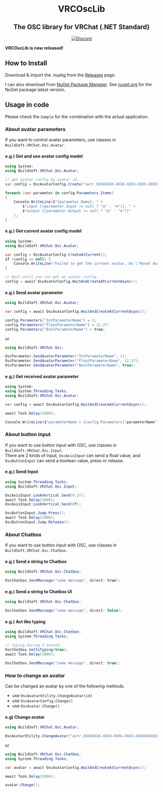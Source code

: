 <h1 align="center">VRCOscLib</h1>
<h2 align="center">The OSC library for VRChat (.NET Standard)</h2>
<p align="center"><a href="https://discord.gg/u2BE6W5NMy"><img alt="Discord" src="https://img.shields.io/badge/Discord-Buildsoft%27s%20Discord%20Server-blue?logo=discord"></a></p>

**VRCOscLib is now released!**

## How to Install

Download & import the .nupkg from the [Releases](https://github.com/ChanyaVRC/VRCOscLib/releases) page.

I can also download from [NuGet Package Manager](https://docs.microsoft.com/nuget/quickstart/install-and-use-a-package-in-visual-studio). See [nuget.org](https://www.nuget.org/packages/VRCOscLib/) for the NuGet package latest version.


## Usage in code
Please check the `Sample` for the combination with the actual application.

### About avatar parameters
If you want to control avatar parameters, use classes in `BuildSoft.VRChat.Osc.Avatar`.

#### e.g.) Get and use avatar config model

```cs
using System;
using BuildSoft.VRChat.Osc.Avatar;

// get avatar config by avatar id.
var config = OscAvatarConfig.Create("avtr_XXXXXXXX-XXXX-XXXX-XXXX-XXXXXXXXXXXX")!;

foreach (var parameter in config.Parameters.Items)
{
    Console.WriteLine($"{parameter.Name}: " +
        $"input {(parameter.Input != null ? "○" : "×")}, " +
        $"output {(parameter.Output != null ? "○" : "×")}"
    );
}
```

#### e.g.) Get current avatar config model

```cs
using System;
using BuildSoft.VRChat.Osc.Avatar;

var config = OscAvatarConfig.CreateAtCurrent();
if (config == null) {
    Console.WriteLine("Failed to get the current avatar, Do \"Reset Avatar\" or start VRChat.");
}

// Wait until you can get an avatar config.
config = await OscAvatarConfig.WaitAndCreateAtCurrentAsync();
```

#### e.g.) Send avatar parameter

```cs
using BuildSoft.VRChat.Osc.Avatar;

var config = await OscAvatarConfig.WaitAndCreateAtCurrentAsync();

config.Parameters["IntParameterName"] = 1;
config.Parameters["FloatParameterName"] = 12.2f;
config.Parameters["BoolParameterName"] = true;
```

or

```cs
using BuildSoft.VRChat.Osc;

OscParameter.SendAvatarParameter("IntParameterName", 1);
OscParameter.SendAvatarParameter("FloatParameterName", 12.3f);
OscParameter.SendAvatarParameter("BoolParameterName", true);
```

#### e.g.) Get received avatar parameter

```cs
using System;
using System.Threading.Tasks;
using BuildSoft.VRChat.Osc.Avatar;

var config = await OscAvatarConfig.WaitAndCreateAtCurrentAsync();

await Task.Delay(1000);

Console.WriteLine($"parameterName = {config.Parameters["parameterName"]}");
```

### About button input
If you want to use button input with OSC, use classes in `BuildSoft.VRChat.Osc.Input`.  
There are 2 kinds of input, `OscAxisInput` can send a float value, and `OscButtonInput` can send a boolean value, press or release.

#### e.g.) Send Input

```cs
using System.Threading.Tasks;
using BuildSoft.VRChat.Osc.Input;

OscAxisInput.LookVertical.Send(0.2f);
await Task.Delay(1000);
OscAxisInput.LookVertical.Send(0f);

OscButtonInput.Jump.Press();
await Task.Delay(1000);
OscButtonInput.Jump.Release();
```

### About Chatbox
If you want to use button input with OSC, use classes in `BuildSoft.VRChat.Osc.Chatbox`.  

#### e.g.) Send a string to Chatbox
```cs
using BuildSoft.VRChat.Osc.Chatbox;

OscChatbox.SendMessage("some message", direct: true);
```

#### e.g.) Send a string to Chatbox UI
```cs
using BuildSoft.VRChat.Osc.Chatbox;

OscChatbox.SendMessage("some message", direct: false);
```

#### e.g.) Act like typing
```cs
using BuildSoft.VRChat.Osc.Chatbox;
using System.Threading.Tasks;

// typing during 3 second.
OscChatbox.SetIsTyping(true);
await Task.Delay(3000);

OscChatbox.SendMessage("some message", direct: true);
```

### How to change an avatar
Can be changed an avatar by one of the following methods.
* use `OscAvatarUtility.ChangeAvatar(id)`
* use `OscAvatarConfig.Change()`
* use `OscAvatar.Change()`

#### e.g) Change avatar
```cs
using BuildSoft.VRChat.Osc.Avatar;

OscAvatarUtility.ChangeAvatar("avtr_XXXXXXXX-XXXX-XXXX-XXXX-XXXXXXXXXXXX");
```
or
```cs
using BuildSoft.VRChat.Osc.Chatbox;
using System.Threading.Tasks;

var avatar = await OscAvatarConfig.WaitAndCreateAtCurrentAsync();

await Task.Delay(1000);

avatar.Change();
```


<!-- ## Contact
* Twitter: [@ChanyaVRChat1](https://twitter.com/ChanyaVRChat1)
* Discord: [Chanya#0386](https://discord.com/channels/@me/924538047373115392) -->
